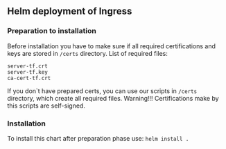 ## Helm deployment of Ingress

### Preparation to installation

Before installation you have to make sure if all required certifications and keys are stored in ``/certs`` directory.
List of required files:
```
server-tf.crt
server-tf.key
ca-cert-tf.crt
```

If you don`t have prepared certs, you can use our scripts in ``/certs`` directory, which create all required files.
Warning!!!
Certifications make by this scripts are self-signed.

### Installation

To install this chart after preparation phase use:
```helm install .```